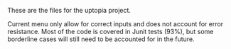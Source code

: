 These are the files for the uptopia project.

Current menu only allow for correct inputs and does not account for error resistance. Most of the code is covered in Junit tests (93%), but some borderline 
cases will still need to be accounted for in the future.
